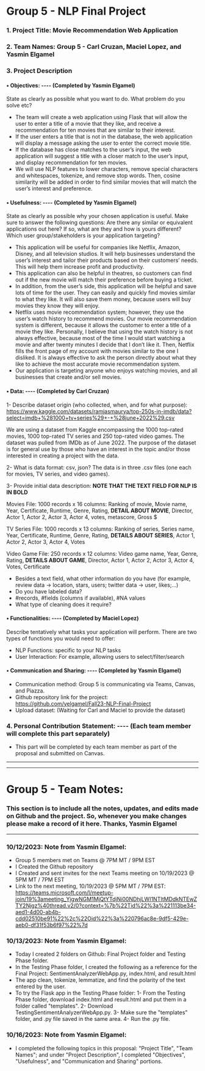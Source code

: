 # Group 5 - NLP Final Project

### 1.	Project Title: Movie Recommendation Web Application

### 2.	Team Names: Group 5 - Carl Cruzan, Maciel Lopez, and Yasmin Elgamel

### 3.	Project Description


#### •	Objectives: ---- (Completed by Yasmin Elgamel)
State as clearly as possible what you want to do. What problem do you solve etc?

- The team will create a web application using Flask that will allow the user to enter a title of a movie that they like, and receive a recommendation for ten movies that are similar to their interest.
- If the user enters a title that is not in the database, the web application will display a message asking the user to enter the correct movie title.
- If the database has close matches to the user’s input, the web application will suggest a title with a closer match to the user’s input, and display recommendation for ten movies.
- We will use NLP features to lower characters, remove special characters and whitespaces, tokenize, and remove stop words. Then, cosine similarity will be added in order to find similar movies that will match the user’s interest and preference.


#### •	Usefulness: ---- (Completed by Yasmin Elgamel)
State as clearly as possible why your chosen application is useful.
Make sure to answer the following questions: Are there any similar or equivalent applications out here? 
If so, what are they and how is yours different? Which user group/stakeholders is your application targeting?

- This application will be useful for companies like Netflix, Amazon, Disney, and all television studios. It will help businesses understand the user’s interest and tailor their products based on their customers’ needs. This will help them increase profit and productivity.
- This application can also be helpful in theatres, so customers can find out if the new movie will match their preference before buying a ticket.
- In addition, from the user’s side, this application will be helpful and save lots of time for the user. They can easily and quickly find movies similar to what they like. It will also save them money, because users will buy movies they know they will enjoy.
- Netflix uses movie recommendation system; however, they use the user’s watch history to recommend movies. Our movie recommendation system is different, because it allows the customer to enter a title of a movie they like. Personally, I believe that using the watch history is not always effective, because most of the time I would start watching a movie and after twenty minutes I decide that I don’t like it. Then, Netflix fills the front page of my account with movies similar to the one I disliked. It is always effective to ask the person directly about what they like to achieve the most accurate movie recommendation system.
- Our application is targeting anyone who enjoys watching movies, and all businesses that create and/or sell movies.



#### •	Data: ---- (Completed by Carl Cruzan)

1- Describe dataset origin (who collected, when, and for what purpose): https://www.kaggle.com/datasets/ramjasmaurya/top-250s-in-imdb/data?select=imdb+%281000+tv+series%29+-+%28june+2022%29.csv

We are using a dataset from Kaggle encompassing the 1000 top-rated movies, 1000 top-rated TV series and 250 top-rated video games.  The dataset was pulled from IMDb as of June 2022.  The purpose of the dataset is for general use by those who have an interest in the topic and/or those interested in creating a project with the data.   

2- What is data format: csv, json?  The data is in three .csv files (one each for movies, TV series, and video games).

3- Provide initial data description:  **NOTE THAT THE TEXT FIELD FOR NLP IS IN BOLD**  

Movies File:  1000 records x 16 columns:  Ranking of movie, Movie name, Year, Certificate, Runtime, Genre, Rating, **DETAIL ABOUT MOVIE**, Director, Actor 1, Actor 2,	Actor 3, Actor 4,	votes, metascore,	Gross $

TV Series File:  1000 records x 13 columns:  Ranking of series, Series name, Year, Certificate,	Runtime, Genre,	Rating, **DETAILS ABOUT SERIES**, Actor 1,	Actor 2, Actor 3,	Actor 4, Votes

Video Game File:  250 records x 12 columns:  Video game name,	Year,	Genre, Rating, **DETAILS ABOUT GAME**, Director, Actor 1,	Actor 2, Actor 3,	Actor 4, Votes, Certificate



- Besides a text field, what other information do you have
  (for example, review data -> location, stars, users; twitter data -> user, likes;...)
- Do you have labeled data?
- #records, #fields (columns if available), #NA values
- What type of cleaning does it require?
      
#### •	Functionalities: ---- (Completed by Maciel Lopez)

Describe tentatively what tasks your application will perform. There are two types of functions you would need to offer:
- NLP Functions: specific to your NLP tasks
- User Interaction: For example, allowing users to select/filter/search 
      
      
#### •	Communication and Sharing: ---- (Completed by Yasmin Elgamel)

- Communication method: Group 5 is communicating via Teams, Canvas, and Piazza.
- Github repository link for the project: https://github.com/yelgamel/Fall23-NLP-Final-Project
- Upload dataset: (Waiting for Carl and Maciel to provide the dataset)


### 4. Personal Contribution Statement: ---- (Each team member will complete this part separately)
- This part will be completed by each team member as part of the proposal and submitted on Canvas.

--------------------------------------------------------------------------------------------------
--------------------------------------------------------------------------------------------------


# Group 5 - Team Notes:
### This section is to include all the notes, updates, and edits made on Github and the project. So, whenever you make changes please make a record of it here. Thanks, Yasmin Elgamel

----------------------------------------------------------------

### 10/12/2023: Note from Yasmin Elgamel:
- Group 5 members met on Teams @ 7PM MT / 9PM EST
- I Created the Github repository
- I Created and sent invites for the next Teams meeting on 10/19/2023 @ 5PM MT / 7PM EST
- Link to the next meeting, 10/19/2023 @ 5PM MT / 7PM EST: https://teams.microsoft.com/l/meetup-join/19%3ameeting_YjgwNGM1MjQtYTdjNi00NDhjLWI1NTItMDdkNTEwZTY2Njgz%40thread.v2/0?context=%7b%22Tid%22%3a%221113be34-aed1-4d00-ab4b-cdd02510be91%22%2c%22Oid%22%3a%220796ac8e-9df5-429e-aeb0-df31f53b6f97%22%7d 

### 10/13/2023: Note from Yasmin Elgamel:
- Today I created 2 folders on Github: Final Project folder and Testing Phase folder.
- In the Testing Phase folder, I created the following as a reference for the Final Project: SentimentAnalyzerWebApp.py, index.html, and result.html
- The app clean, tokenize, lemmatize, and find the polarity of the text entered by the user.
- To try the Flask app in the Testing Phase folder:
    1- From the Testing Phase folder, download index.html and result.html and put them in a folder called "templates". 
    2- Download TestingSentimentAnalyzerWebApp.py. 
    3- Make sure the "templates" folder, and .py file saved in the same area. 
    4- Run the .py file.

### 10/16/2023: Note from Yasmin Elgamel:
- I completed the following topics in this proposal: "Project Title", "Team Names"; and under "Project Description", I completed "Objectives", "Usefulness", and "Communication and Sharing" portions.






















